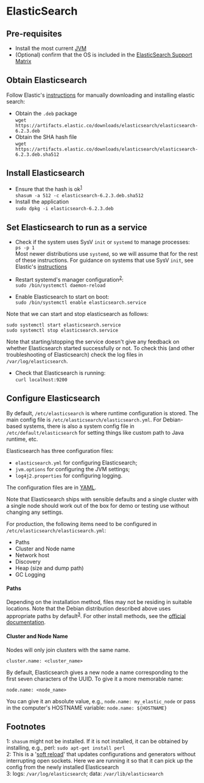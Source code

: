 ElasticSearch
=============

Pre-requisites
--------------
- Install the most current [JVM][link01]
- (Optional) confirm that the OS is included in the [ElasticSearch Support Matrix][link02]


Obtain Elasticsearch
--------------------
Follow Elastic's [instructions][link06] for manually downloading and installing elastic search:
- Obtain the `.deb` package  
  `wget https://artifacts.elastic.co/downloads/elasticsearch/elasticsearch-6.2.3.deb`
- Obtain the SHA hash file  
  `wget https://artifacts.elastic.co/downloads/elasticsearch/elasticsearch-6.2.3.deb.sha512`


Install Elasticsearch
---------------------
- Ensure that the hash is ok<sup>[1](#footnote01)</sup>  
  `shasum -a 512 -c elasticsearch-6.2.3.deb.sha512`
- Install the application  
  `sudo dpkg -i elasticsearch-6.2.3.deb`


Set Elasticsearch to run as a service
-------------------------------------
- Check if the system uses SysV `init` or `systemd` to manage processes:  
  `ps -p 1`  
  Most newer distributions use `systemd`, so we will assume that for the rest of these instructions. For guidance on systems that use
  SysV `init`, see Elastic's [instructions][link06]

- Restart systemd's manager configuration<sup>[2](#footnote02)</sup>:  
  `sudo /bin/systemctl daemon-reload`
- Enable Elasticsearch to start on boot:  
  `sudo /bin/systemctl enable elasticsearch.service`

Note that we can start and stop elasticsearch as follows:
```
sudo systemctl start elasticsearch.service
sudo systemctl stop elasticsearch.service
```

Note that starting/stopping the service doesn't give any feedback on whether Elasticsearch started successfully or not. To check this (and 
other troubleshooting of Elasticsearch) check the log files in `/var/log/elasticsearch`.

- Check that Elasticsearch is running:  
  `curl localhost:9200`


Configure Elasticsearch
-----------------------
By default, `/etc/elasticsearch` is where runtime configuration is stored. The main config file is `/etc/elasticsearch/elasticsearch.yml`.
For Debian-based systems, there is also a system config file in `/etc/default/elasticsearch` for setting things like custom path to Java
runtime, etc.

Elasticsearch has three configuration files: 
- `elasticsearch.yml` for configuring Elasticsearch;
- `jvm.options` for configuring the JVM settings;
- `log4j2.properties` for configuring logging.

The configuration files are in [YAML][link08].

Note that Elasticsearch ships with sensible defaults and a single cluster with a single node should work out of the box for demo or 
testing use without changing any settings.

For production, the following items need to be configured in `/etc/elasticsearch/elasticsearch.yml`:

- Paths
- Cluster and Node name
- Network host
- Discovery
- Heap (size and dump path)
- GC Logging

#### Paths ####
Depending on the installation method, files may not be residing in suitable locations. Note that the Debian distribution described above 
uses appropriate paths by default<sup>[3](#footnote03)</sup>. For other install methods, see the [official documentation][link09].

#### Cluster and Node Name ####
Nodes will only join clusters with the same name.
```
cluster.name: <cluster_name>
```
By default, Elasticsearch gives a new node a name corresponding to the first seven characters of the UUID. To give it a more memorable name:
```
node.name: <node_name>
```
You can give it an absolute value, e.g., `node.name: my_elastic_node` or pass in the computer's HOSTNAME variable: `node.name: ${HOSTNAME}`





Footnotes
---------
<a name="footnote01">1</a>: `shasum` might not be installed. If it is not installed, it can be obtained by installing, e.g., 
perl: `sudo apt-get install perl`  
<a name="footnote02">2</a>: This is a '[soft reload][link07]' that updates configurations and generators without interrupting open 
sockets. Here we are running it so that it can pick up the config from the newly installed Elasticsearch  
<a name="footnote03">3</a>: logs: `/var/log/elasticsearch`; data: `/var/lib/elasticsearch`  


[link01]: https://github.com/Crossroadsman/ServerAdmin/blob/master/java.md
[link02]: https://www.elastic.co/support/matrix
[link06]: https://www.elastic.co/guide/en/elasticsearch/reference/current/deb.html#deb-repo
[link07]: https://unix.stackexchange.com/questions/364782/what-does-systemctl-daemon-reload-do
[link08]: http://www.yaml.org
[link09]: https://www.elastic.co/guide/en/elasticsearch/reference/current/path-settings.html
